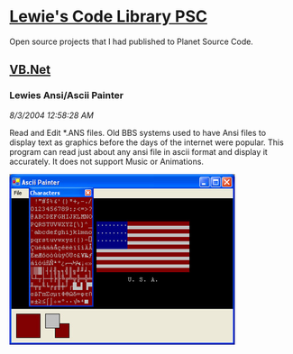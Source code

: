 # [Lewie's Code Library PSC](../../README.md)

Open source projects that I had published to Planet Source Code.

## [VB.Net](../README.md)

### Lewies Ansi/Ascii Painter

*8/3/2004 12:58:28 AM*

Read and Edit *.ANS files.  Old BBS systems used to have Ansi files to display text as graphics before the days of the internet were popular.  This program can read just about any ansi file in ascii format and display it accurately.  It does not support Music or Animations.

![Screenshot of Lewies Ansi/Ascii Painter](./screenshot.jpg)



